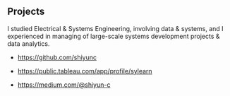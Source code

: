 ## Projects

I studied Electrical & Systems Engineering, involving data & systems, and I experienced in managing of large-scale systems development projects & data analytics.

* <https://github.com/shiyunc>

* <https://public.tableau.com/app/profile/sylearn>

* <https://medium.com/@shiyun-c>

<br />


